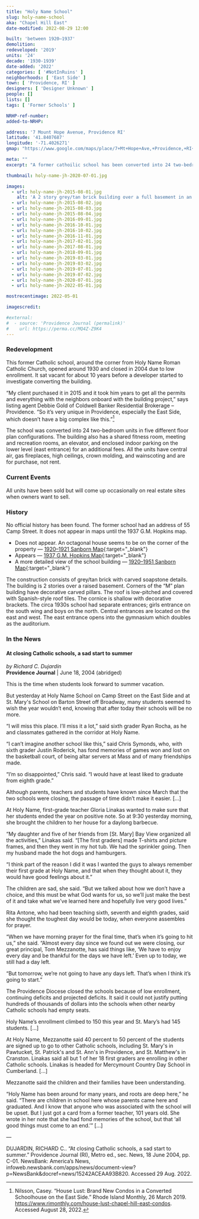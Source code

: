 ```yaml
---
title: "Holy Name School"
slug: holy-name-school
aka: "Chapel Hill East"
date-modified: 2022-08-29 12:00

built: 'between 1920–1937'
demolition:
redeveloped: '2019'
units: '24'
decade: '1930-1939'
date-added: '2022'
categories: [ '#NotInRuins' ]
neighborhoods: [ 'East Side' ]
town: [ 'Providence, RI' ]
designers: [ 'Designer Unknown' ]
people: []
lists: []
tags: [ 'Former Schools' ]

NRHP-ref-number:
added-to-NRHP:

address: '7 Mount Hope Avenue, Providence RI'
latitude: '41.8407687'
longitude: '-71.4026271'
gmap: "https://www.google.com/maps/place/7+Mt+Hope+Ave,+Providence,+RI+02906/@41.8407687,-71.4026271,17z/data=!3m1!4b1!4m5!3m4!1s0x89e444def291bdc9:0x7886b1f52a3b6d1c!8m2!3d41.8407687!4d-71.4026271"

meta: ""
excerpt: "A former cathoilic school has been converted into 24 two-bedroom residential units on the East Side"

thumbnail: holy-name-jh-2020-07-01.jpg

images:
  - url: holy-name-jh-2015-08-01.jpg
    alt: 'A 2 story grey/tan brick building over a full basement in an M-shaped plan featuring carved soapstone details in classical and religious motifs'
  - url: holy-name-jh-2015-08-02.jpg
  - url: holy-name-jh-2015-08-03.jpg
  - url: holy-name-jh-2015-08-04.jpg
  - url: holy-name-jh-2016-09-01.jpg
  - url: holy-name-jh-2016-10-01.jpg
  - url: holy-name-jh-2016-10-02.jpg
  - url: holy-name-jh-2016-11-01.jpg
  - url: holy-name-jh-2017-02-01.jpg
  - url: holy-name-jh-2017-08-01.jpg
  - url: holy-name-jh-2018-09-01.jpg
  - url: holy-name-jh-2019-03-01.jpg
  - url: holy-name-jh-2019-03-02.jpg
  - url: holy-name-jh-2019-07-01.jpg
  - url: holy-name-jh-2019-07-02.jpg
  - url: holy-name-jh-2020-07-01.jpg
  - url: holy-name-jh-2022-05-01.jpg

mostrecentimage: 2022-05-01

imagescredit:

#external:
#  - source: 'Providence Journal (permalink)'
#    url: https://perma.cc/MQ4Z-Z9K4
---
```


### Redevelopment

This former Catholic school, around the corner from Holy Name Roman Catholic Church, opened around 1930 and closed in 2004 due to low enrollment. It sat vacant for about 10 years before a developer started to investigate converting the building. 

“My client purchased it in 2015 and it took him years to get all the permits and everything with the neighbors onboard with the building project,” says listing agent Debbie Gold of Coldwell Banker Residential Brokerage – Providence. “So it’s very unique in Providence, especially the East Side, which doesn’t have a big complex like this.”[^1]

[^1]: Nilsson, Casey. “House Lust: Brand New Condos in a Converted Schoolhouse on the East Side.” Rhode Island Monthly, 26 March 2019. https://www.rimonthly.com/house-lust-chapel-hill-east-condos. Accessed August 28, 2022. 

The school was converted into 24 two-bedroom units in five different floor plan configurations. The building also has a shared fitness room, meeting and recreation rooms, an elevator, and enclosed indoor parking on the lower level (east entrance) for an additional fees. All the units have central air, gas fireplaces, high ceilings, crown molding, and wainscoting and are for purchase, not rent.  


### Current Events

All units have been sold but will come up occasionally on real estate sites when owners want to sell. 


### History

No official history has been found. The former school had an address of 55 Camp Street. It does not appear in maps until the 1937 G.M. Hopkins map. 

+ Does not appear. An octagonal house seems to be on the corner of the property — [1920–1921 Sanborn Map](http://hdl.loc.gov/loc.gmd/g3774pm.g3774pm_g08099192102){:target="_blank"}
+ Appears — [1937 G.M. Hopkins Map](http://www.historicmapworks.com/Map/US/895481/Plate+024/Providence+1937/Rhode+Island/){:target="_blank"}
+ A more detailed view of the school building — [1920–1951 Sanborn Map](http://hdl.loc.gov/loc.gmd/g3774pm.g3774pm_g08099195102){:target="_blank"}

The construction consists of grey/tan brick with carved soapstone details. The building is 2 stories over a raised basement. Corners of the “M” plan building have decorative carved pillars. The roof is low-pitched and covered with Spanish-style roof tiles. The cornice is shallow with decorative brackets. The circa 1930s school had separate entrances; girls entrance on the south wing and boys on the north. Central entrances are located on the east and west. The east entrance opens into the gymnasium which doubles as the auditorium. 


### In the News

#### At closing Catholic schools, a sad start to summer

_by Richard C. Dujardin_  
**Providence Journal** | June 18, 2004 (abridged)

This is the time when students look forward to summer vacation.

But yesterday at Holy Name School on Camp Street on the East Side and at St. Mary's School on Barton Street off Broadway, many students seemed to wish the year wouldn’t end, knowing that after today their schools will be no more.

“I will miss this place. I’ll miss it a lot,” said sixth grader Ryan Rocha, as he and classmates gathered in the corridor at Holy Name.

“I can’t imagine another school like this,” said Chris Symonds, who, with sixth grader Justin Roderick, has fond memories of games won and lost on the basketball court, of being altar servers at Mass and of many friendships made.

“I’m so disappointed,” Chris said. “I would have at least liked to graduate from eighth grade.”

Although parents, teachers and students have known since March that the two schools were closing, the passage of time didn’t make it easier. […]

At Holy Name, first-grade teacher Gloria Linakas wanted to make sure that her students ended the year on positive note. So at 9:30 yesterday morning, she brought the children to her house for a daylong barbecue.

“My daughter and five of her friends from [St. Mary] Bay View organized all the activities,” Linakas said. “[The first graders] made T-shirts and picture frames, and then they went in my hot tub. We had the sprinkler going. Then my husband made the hot dogs and hamburgers.

“I think part of the reason I did it was I wanted the guys to always remember their first grade at Holy Name, and that when they thought about it, they would have good feelings about it.”

The children are sad, she said. “But we talked about how we don’t have a choice, and this must be what God wants for us, so we’ll just make the best of it and take what we’ve learned here and hopefully live very good lives.”

Rita Antone, who had been teaching sixth, seventh and eighth grades, said she thought the toughest day would be today, when everyone assembles for prayer.

“When we have morning prayer for the final time, that’s when it’s going to hit us,” she said. “Almost every day since we found out we were closing, our great principal, Tom Mezzanotte, has said things like, ‘We have to enjoy every day and be thankful for the days we have left.’ Even up to today, we still had a day left.

“But tomorrow, we’re not going to have any days left. That’s when I think it’s going to start.”

The Providence Diocese closed the schools because of low enrollment, continuing deficits and projected deficits. It said it could not justify putting hundreds of thousands of dollars into the schools when other nearby Catholic schools had empty seats.

Holy Name’s enrollment climbed to 150 this year and St. Mary’s had 145 students. […]

At Holy Name, Mezzanotte said 40 percent to 50 percent of the students are signed up to go to other Catholic schools, including St. Mary's in Pawtucket, St. Patrick's and St. Ann's in Providence, and St. Matthew's in Cranston. Linakas said all but 1 of her 18 first graders are enrolling in other Catholic schools. Linakas is headed for Mercymount Country Day School in Cumberland. […]

Mezzanotte said the children and their families have been understanding.

“Holy Name has been around for many years, and roots are deep here,” he said. “There are children in school here whose parents came here and graduated. And I know that anyone who was associated with the school will be upset. But I just got a card from a former teacher, 101 years old. She wrote in her note that she had fond memories of the school, but that ‘all good things must come to an end.’” […]

— 

DUJARDIN, RICHARD C.. “At closing Catholic schools, a sad start to summer.” Providence Journal (RI), Metro ed., sec. News, 18 June 2004, pp. C-01. NewsBank: America’s News, infoweb.newsbank.com/apps/news/document-view?p=NewsBank&docref=news/15242ACEAA93B820. Accessed 29 Aug. 2022.
